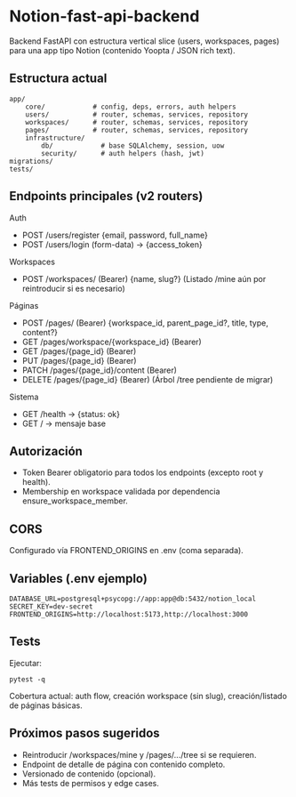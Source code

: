 # Notion-fast-api-backend

Backend FastAPI con estructura vertical slice (users, workspaces, pages) para una app tipo Notion (contenido Yoopta / JSON rich text).

## Estructura actual

```
app/
	core/            # config, deps, errors, auth helpers
	users/           # router, schemas, services, repository
	workspaces/      # router, schemas, services, repository
	pages/           # router, schemas, services, repository
	infrastructure/
		db/            # base SQLAlchemy, session, uow
		security/      # auth helpers (hash, jwt)
migrations/
tests/
```

## Endpoints principales (v2 routers)

Auth
- POST /users/register  {email, password, full_name}
- POST /users/login (form-data) -> {access_token}

Workspaces
- POST /workspaces/  (Bearer) {name, slug?}
	(Listado /mine aún por reintroducir si es necesario)

Páginas
- POST   /pages/ (Bearer) {workspace_id, parent_page_id?, title, type, content?}
- GET    /pages/workspace/{workspace_id} (Bearer)
- GET    /pages/{page_id} (Bearer)
- PUT    /pages/{page_id} (Bearer)
- PATCH  /pages/{page_id}/content (Bearer)
- DELETE /pages/{page_id} (Bearer)
	(Árbol /tree pendiente de migrar)

Sistema
- GET /health -> {status: ok}
- GET / -> mensaje base


## Autorización
- Token Bearer obligatorio para todos los endpoints (excepto root y health).
- Membership en workspace validada por dependencia ensure_workspace_member.

## CORS
Configurado vía FRONTEND_ORIGINS en .env (coma separada).

## Variables (.env ejemplo)
```
DATABASE_URL=postgresql+psycopg://app:app@db:5432/notion_local
SECRET_KEY=dev-secret
FRONTEND_ORIGINS=http://localhost:5173,http://localhost:3000
```

## Tests

Ejecutar:
```
pytest -q
```

Cobertura actual: auth flow, creación workspace (sin slug), creación/listado de páginas básicas.

## Próximos pasos sugeridos
- Reintroducir /workspaces/mine y /pages/.../tree si se requieren.
- Endpoint de detalle de página con contenido completo.
- Versionado de contenido (opcional).
- Más tests de permisos y edge cases.
